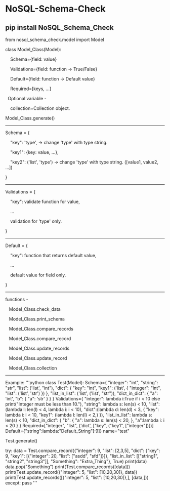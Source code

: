# NoSQL-Schema-Check

## pip install NoSQL_Schema_Check

from nosql_schema_check.model import Model

class Model_Class(Model):

&nbsp;&nbsp;&nbsp;&nbsp;Schema={field: value}

&nbsp;&nbsp;&nbsp;&nbsp;Validations={field: function -> True/False}

&nbsp;&nbsp;&nbsp;&nbsp;Default={field: function -> Default value}

&nbsp;&nbsp;&nbsp;&nbsp;Required=[keys, ...]

&nbsp;&nbsp;Optional variable -

&nbsp;&nbsp;&nbsp;&nbsp;collection=Collection object.

Model_Class.generate()

---

Schema = {
    
&nbsp;&nbsp;&nbsp;&nbsp;"key": 'type', -> change 'type' with type string.
    
&nbsp;&nbsp;&nbsp;&nbsp;"key1": {key: value, ...},
    
&nbsp;&nbsp;&nbsp;&nbsp;"key2": ('list', 'type') -> change 'type' with type string. ([value1, value2, ...])

}

---

Validations = {
    
&nbsp;&nbsp;&nbsp;&nbsp;"key": validate function for value,
    
&nbsp;&nbsp;&nbsp;&nbsp;...

&nbsp;&nbsp;&nbsp;&nbsp;validation for 'type' only.

}

---

Default = {
    
&nbsp;&nbsp;&nbsp;&nbsp;"key": function that returns default value,

&nbsp;&nbsp;&nbsp;&nbsp;...

&nbsp;&nbsp;&nbsp;&nbsp;default value for field only.

}

---

functions - 

&nbsp;&nbsp;&nbsp;Model_Class.check_data

&nbsp;&nbsp;&nbsp;Model_Class.print_schema

&nbsp;&nbsp;&nbsp;Model_Class.compare_records

&nbsp;&nbsp;&nbsp;Model_Class.compare_record

&nbsp;&nbsp;&nbsp;Model_Class.update_records

&nbsp;&nbsp;&nbsp;Model_Class.update_record

&nbsp;&nbsp;&nbsp;Model_Class.collection

---

Example:
'''python
class Test(Model):
    Schema={
        "integer": "int",
        "string": "str",
        "list": ('list', "int"),
        "dict": {
            "key": "int", 
            "key1": ('list', {
                "integer": "int", 
                "list": ('list', 'str')
            })
        },
        "list_in_list": ('list', ('list', "str")),
        "dict_in_dict": {
            "a": 'int',
            "b": {
                "a": 'str'
            }
        }
    }
    Validations={
        "integer": lambda i:True if i < 10 else print("Integer must be less than 10."),
        "string": lambda s: len(s) < 10,
        "list": (lambda l: len(l) < 4, lambda i: i < 10),
        "dict":(lambda d: len(d) < 3,
            {
                "key": lambda i: i < 10,
                "key1": (lambda l: len(l) < 2,)
            }),
        "list_in_list": lambda s: len(s) < 10,
        "dict_in_dict": {
            "b": {
                "a": lambda s: len(s) < 20,
            },
            "a":lambda i: i < 20
        }
    }
    Required=["integer", "list", ('dict', ["key", ("key1", ["integer"])])]
    Default={"string":lambda:"Default_String"[:9]}
    name="test"

Test.generate()

try:
    data = Test.compare_record({"integer": 9, "list": [2,3,5], "dict": {"key": 9, "key1": [{"integer": 20, "list": ["asdd", "sfd"]}]}, "list_in_list": [["string1", "string2", "string3"]], "Something": "Extra_Thing"}, True)
    print(data)
    data.pop("Something")
    print(Test.compare_records([data]))
    print(Test.update_record({"integer": 5, "list": [10,20,30]}, data))
    print(Test.update_records([{"integer": 5, "list": [10,20,30]},], [data,]))
except:
    pass
'''